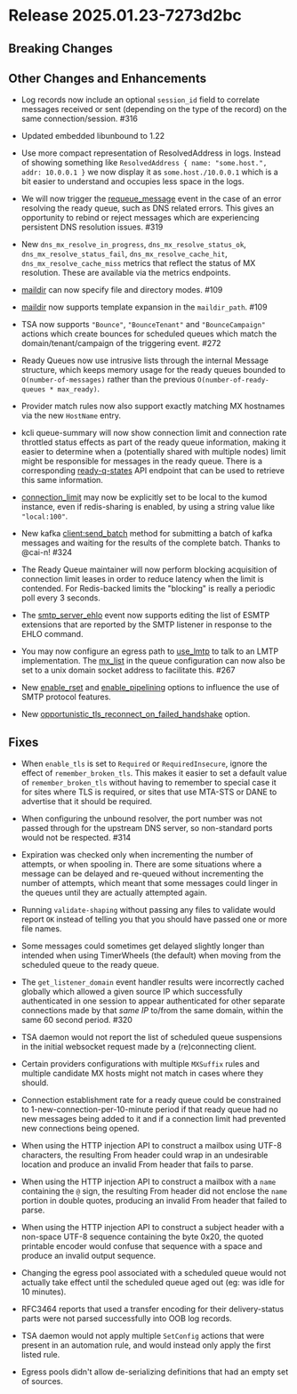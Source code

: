 # Release 2025.01.23-7273d2bc

## Breaking Changes

## Other Changes and Enhancements

* Log records now include an optional `session_id` field to correlate
  messages received or sent (depending on the type of the record) on
  the same connection/session. #316

* Updated embedded libunbound to 1.22

* Use more compact representation of ResolvedAddress in logs. Instead of
  showing something like `ResolvedAddress { name: "some.host.", addr: 10.0.0.1 }`
  we now display it as `some.host./10.0.0.1` which is a bit easier to
  understand and occupies less space in the logs.

* We will now trigger the
  [requeue_message](../reference/events/requeue_message.md) event in the
  case of an error resolving the ready queue, such as DNS related errors.
  This gives an opportunity to rebind or reject messages which are
  experiencing persistent DNS resolution issues. #319

* New `dns_mx_resolve_in_progress`, `dns_mx_resolve_status_ok`,
  `dns_mx_resolve_status_fail`, `dns_mx_resolve_cache_hit`,
  `dns_mx_resolve_cache_miss` metrics that reflect the status of MX
  resolution. These are available via the metrics endpoints.

* [maildir](../reference/kumo/make_queue_config/protocol.md#specifying-directory-and-file-modes-for-maildir)
  can now specify file and directory modes. #109

* [maildir](../reference/kumo/make_queue_config/protocol.md#advanced-maildir-path)
  now supports template expansion in the `maildir_path`. #109

* TSA now supports `"Bounce"`, `"BounceTenant"` and `"BounceCampaign"` actions
  which create bounces for scheduled queues which match the
  domain/tenant/campaign of the triggering event. #272

* Ready Queues now use intrusive lists through the internal Message structure,
  which keeps memory usage for the ready queues bounded to `O(number-of-messages)`
  rather than the previous `O(number-of-ready-queues * max_ready)`.

* Provider match rules now also support exactly matching MX hostnames via the
  new `HostName` entry.

* kcli queue-summary will now show connection limit and connection rate throttled
  status effects as part of the ready queue information, making it easier to
  determine when a (potentially shared with multiple nodes) limit might be
  responsible for messages in the ready queue. There is a corresponding
  [ready-q-states](../reference/rapidoc.md/#get-/api/admin/ready-q-states/v1) API
  endpoint that can be used to retrieve this same information.

* [connection_limit](../reference/kumo/make_egress_path/connection_limit.md)
  may now be explicitly set to be local to the kumod instance, even if
  redis-sharing is enabled, by using a string value like `"local:100"`.

* New kafka
  [client:send_batch](../reference/kumo.kafka/build_producer.md#clientsend_batchparams)
  method for submitting a batch of kafka messages and waiting for the results
  of the complete batch. Thanks to @cai-n! #324

* The Ready Queue maintainer will now perform blocking acquisition of connection
  limit leases in order to reduce latency when the limit is contended. For
  Redis-backed limits the "blocking" is really a periodic poll every 3 seconds.

* The [smtp_server_ehlo](../reference/events/smtp_server_ehlo.md) event now
  supports editing the list of ESMTP extensions that are reported by the
  SMTP listener in response to the EHLO command.

* You may now configure an egress path to
  [use_lmtp](../reference/kumo/make_egress_path/use_lmtp.md) to talk to an LMTP
  implementation.  The
  [mx_list](../reference/kumo/make_queue_config/protocol.md) in the queue
  configuration can now also be set to a unix domain socket address to
  facilitate this. #267

* New [enable_rset](../reference/kumo/make_egress_path/enable_rset.md) and
  [enable_pipelining](../reference/kumo/make_egress_path/enable_pipelining.md)
  options to influence the use of SMTP protocol features.

* New
  [opportunistic_tls_reconnect_on_failed_handshake](../reference/kumo/make_egress_path/opportunistic_tls_reconnect_on_failed_handshake.md)
  option.

## Fixes

* When `enable_tls` is set to `Required` or `RequiredInsecure`, ignore the
  effect of `remember_broken_tls`.  This makes it easier to set a default value
  of `remember_broken_tls` without having to remember to special case it for
  sites where TLS is required, or sites that use MTA-STS or DANE to advertise
  that it should be required.

* When configuring the unbound resolver, the port number was not passed through
  for the upstream DNS server, so non-standard ports would not be respected.
  #314

* Expiration was checked only when incrementing the number of attempts, or when
  spooling in.  There are some situations where a message can be delayed and
  re-queued without incrementing the number of attempts, which meant that some
  messages could linger in the queues until they are actually attempted again.

* Running `validate-shaping` without passing any files to validate would report
  `OK` instead of telling you that you should have passed one or more file names.

* Some messages could sometimes get delayed slightly longer than intended when
  using TimerWheels (the default) when moving from the scheduled queue to
  the ready queue.

* The `get_listener_domain` event handler results were incorrectly cached globally
  which allowed a given source IP which successfully authenticated in one session
  to appear authenticated for other separate connections made by that *same IP*
  to/from the same domain, within the same 60 second period. #320

* TSA daemon would not report the list of scheduled queue suspensions in the
  initial websocket request made by a (re)connecting client.

* Certain providers configurations with multiple `MXSuffix` rules and multiple
  candidate MX hosts might not match in cases where they should.

* Connection establishment rate for a ready queue could be constrained to
  1-new-connection-per-10-minute period if that ready queue had no new messages
  being added to it and if a connection limit had prevented new connections
  being opened.

* When using the HTTP injection API to construct a mailbox using UTF-8 characters,
  the resulting From header could wrap in an undesirable location and produce
  an invalid From header that fails to parse.

* When using the HTTP injection API to construct a mailbox with a `name` containing
  the `@` sign, the resulting From header did not enclose the `name` portion
  in double quotes, producing an invalid From header that failed to parse.

* When using the HTTP injection API to construct a subject header with a non-space
  UTF-8 sequence containing the byte 0x20, the quoted printable encoder would
  confuse that sequence with a space and produce an invalid output sequence.

* Changing the egress pool associated with a scheduled queue would not actually
  take effect until the scheduled queue aged out (eg: was idle for 10 minutes).

* RFC3464 reports that used a transfer encoding for their delivery-status parts
  were not parsed successfully into OOB log records.

* TSA daemon would not apply multiple `SetConfig` actions that were present
  in an automation rule, and would instead only apply the first listed rule.

* Egress pools didn't allow de-serializing definitions that had an empty set
  of sources.

